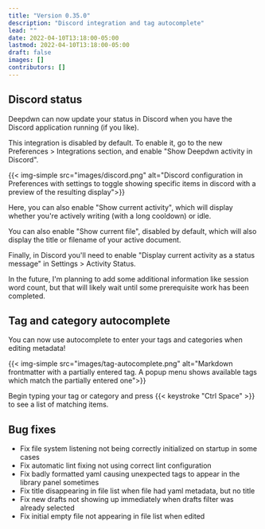 ```yaml
---
title: "Version 0.35.0"
description: "Discord integration and tag autocomplete"
lead: ""
date: 2022-04-10T13:18:00-05:00
lastmod: 2022-04-10T13:18:00-05:00
draft: false
images: []
contributors: []
---
```


## Discord status

Deepdwn can now update your status in Discord when you have the Discord application running (if you like).

This integration is disabled by default. To enable it, go to the new Preferences > Integrations section, and enable "Show Deepdwn activity in Discord".

{{< img-simple src="images/discord.png" alt="Discord configuration in Preferences with settings to toggle showing specific items in discord with a preview of the resulting display">}}

Here, you can also enable "Show current activity", which will display whether you're actively writing (with a long cooldown) or idle.

You can also enable "Show current file", disabled by default, which will also display the title or filename of your active document.

Finally, in Discord you'll need to enable "Display current activity as a status message" in Settings > Activity Status.

In the future, I'm planning to add some additional information like session word count, but that will likely wait until some prerequisite work has been completed.

## Tag and category autocomplete

You can now use autocomplete to enter your tags and categories when editing metadata!

{{< img-simple src="images/tag-autocomplete.png" alt="Markdown frontmatter with a partially entered tag. A popup menu shows available tags which match the partially entered one">}}

Begin typing your tag or category and press {{< keystroke "Ctrl Space" >}} to see a list of matching items.

## Bug fixes

* Fix file system listening not being correctly initialized on startup in some cases
* Fix automatic lint fixing not using correct lint configuration
* Fix badly formatted yaml causing unexpected tags to appear in the library panel sometimes
* Fix title disappearing in file list when file had yaml metadata, but no title
* Fix new drafts not showing up immediately when drafts filter was already selected
* Fix initial empty file not appearing in file list when edited
